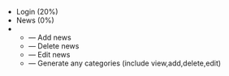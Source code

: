 <ul>
<li> Login (20%)</li>
<li> News (0%)</li>
<li><ul><li> — Add news</li>
<li> — Delete news</li>
<li> — Edit news</li>
<li> — Generate any categories (include view,add,delete,edit)</li></ul>
</ul>
